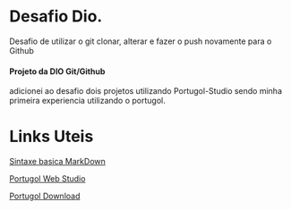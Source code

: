 # Desafio Dio.

Desafio de utilizar o git clonar, alterar e fazer o push novamente para o Github

#### Projeto da DIO Git/Github

adicionei ao desafio dois projetos utilizando Portugol-Studio sendo minha primeira experiencia utilizando o portugol.

# Links Uteis
[Sintaxe basica MarkDown](https://www.markdownguide.org/basic-syntax/)

[Portugol Web Studio](https://portugol-webstudio.cubos.io/)

[Portugol Download](http://lite.acad.univali.br/portugol/)



